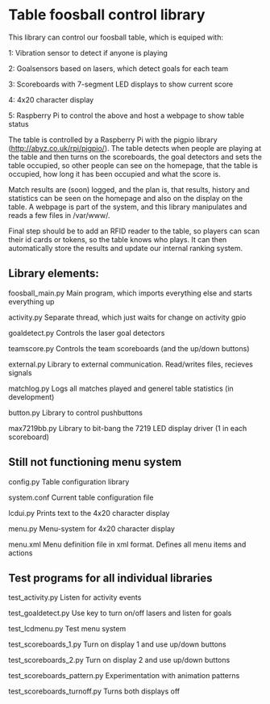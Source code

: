Table foosball control library
==============================

This library can control our foosball table, which is equiped with:

  1: Vibration sensor to detect if anyone is playing

  2: Goalsensors based on lasers, which detect goals for each team

  3: Scoreboards with 7-segment LED displays to show current score

  4: 4x20 character display

  5: Raspberry Pi to control the above and host a webpage to show table status

The table is controlled by a Raspberry Pi with the pigpio library (http://abyz.co.uk/rpi/pigpio/). The table detects when people are playing at the table and then turns on the scoreboards, the goal detectors and sets the table occupied, so other people can see on the homepage, that the table is occupied, how long it has been occupied and what the score is.

Match results are (soon) logged, and the plan is, that results, history and statistics can be seen on the homepage and also on the display on the table. A webpage is part of the system, and this library manipulates and reads a few files in /var/www/.

Final step should be to add an RFID reader to the table, so players can scan their id cards or tokens, so the table knows who plays. It can then automatically store the results and update our internal ranking system.

Library elements:
---------------------
foosball_main.py     Main program, which imports everything else and starts everything up

activity.py          Separate thread, which just waits for change on activity gpio

goaldetect.py        Controls the laser goal detectors

teamscore.py         Controls the team scoreboards (and the up/down buttons)

external.py          Library to external communication. Read/writes files, recieves signals

matchlog.py          Logs all matches played and generel table statistics (in development)

button.py            Library to control pushbuttons

max7219bb.py         Library to bit-bang the 7219 LED display driver (1 in each scoreboard)

Still not functioning menu system
---------------------------------
config.py            Table configuration library

system.conf          Current table configuration file

lcdui.py             Prints text to the 4x20 character display

menu.py              Menu-system for 4x20 character display

menu.xml             Menu definition file in xml format. Defines all menu items and actions

Test programs for all individual libraries
------------------------------------------
test_activity.py                Listen for activity events

test_goaldetect.py              Use key to turn on/off lasers and listen for goals

test_lcdmenu.py                 Test menu system

test_scoreboards_1.py           Turn on display 1 and use up/down buttons

test_scoreboards_2.py           Turn on display 2 and use up/down buttons

test_scoreboards_pattern.py     Experimentation with animation patterns

test_scoreboards_turnoff.py     Turns both displays off
